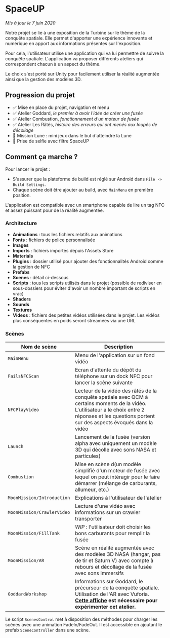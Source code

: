 # SpaceUP

*Mis à jour le 7 juin 2020*

Notre projet se lie à une exposition de la Turbine sur le thème de la conquête spatiale. 
Elle permet d'apporter une expérience innovante et numérique en apport aux informations présentes sur l'exposition.

Pour cela, l'utilisateur utilise une application qui va lui permettre de suivre la conquête spatiale.
L'application va proposer différents ateliers qui correspondent chacun à un aspect du thème.

Le choix s'est porté sur Unity pour facilement utiliser la réalité augmentée ainsi que la gestion des modèles 3D.

## Progression du projet

- ✅ Mise en place du projet, navigation et menu
- ✅ Atelier Goddard, *le premier à avoir l'idée de créer une fusée*
- ✅ Atelier Combustion, *fonctionnement d'un moteur de fusée*
- ✅ Atelier Les Râtés, *histoire des erreurs qui ont menés aux loupés de décollage*
- 🔨 Mission Lune : mini jeux dans le but d'atteindre la Lune
- 🔨 Prise de selfie avec filtre SpaceUP

## Comment ça marche ?

Pour lancer le projet : 
- S'assurer que la plateforme de build est réglé sur Android dans `File -> Build Settings`. 
- Chaque scène doit être ajouter au build, avec `MainMenu` en première position.

L'application est compatible avec un smartphone capable de lire un tag NFC et assez puissant pour de la réalité augmentée.

### Architecture

- **Animations** : tous les fichiers relatifs aux animations
- **Fonts** : fichiers de police personnalisée
- **Images**
- **Imports** : fichiers importés depuis l'Assets Store
- **Materials**
- **Plugins** : dossier utilisé pour ajouter des fonctionnalités Android comme la gestion de NFC
- **Prefabs**
- **Scenes** : détail ci-dessous
- **Scripts** : tous les scripts utilisés dans le projet (possible de rediviser en sous-dossiers pour éviter d'avoir un nombre important de scripts en vrac)
- **Shaders**
- **Sounds** 
- **Textures**
- **Videos** : fichiers des petites vidéos utilisées dans le projet. Les vidéos plus conséquentes en poids seront streamées via une URL


### Scènes

| Nom de scène   | Description                                                                                                                                           |
|----------------|-------------------------------------------------------------------------------------------------------------------------------------------------------|
| `MainMenu`     | Menu de l'application sur un fond vidéo                                                                                                               |
| `FailsNFCScan` | Ecran d'attente du dépôt du téléphone sur un dock NFC pour lancer la scène suivante                                                                           |
| `NFCPlayVideo` | Lecteur de la vidéo des râtés de la conquête spatiale avec QCM à certains moments de la vidéo. L'utilisateur a le choix entre 2 réponses et les questions portent sur des aspects évoqués dans la vidéo  |
| `Launch`       | Lancement de la fusée (version alpha avec uniquement un modèle 3D qui décolle avec sons NASA et particules)                                           |
| `Combustion`   | Mise en scène d(un modèle simplifié d'un moteur de fusée avec lequel on peut intéragir pour le faire démarrer (mélange de carburants, allumeur, etc.) |
| `MoonMission/Introduction`   | Explications à l'utilisateur de l'atelier |
| `MoonMission/CrawlerVideo`   | Lecture d'une vidéo avec informations sur un crawler transporter |
| `MoonMission/FillTank`   | *WIP* : l'utilisateur doit choisir les bons carburants pour remplir la fusée |
| `MoonMission/AR`   | Scène en réalité augmentée avec des modèles 3D NASA (hangar, pas de tir et Saturn V) avec compte à rebours et décollage de la fusée avec sons immersifs |
| `GoddardWorkshop`   | Informations sur Goddard, le précurseur de la conquête spatiale. Utilisation de l'AR avec Vuforia. **[Cette affiche](https://i.imgur.com/KD9xl6e.jpg) est nécessaire pour expérimenter cet atelier.** |

Le script `ScenesControl` met à disposition des méthodes pour charger les scènes avec une animation FadeIn/FadeOut. Il est accessible en ajoutant le prefab `SceneController` dans une scène.
